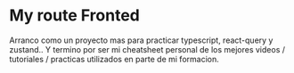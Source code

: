 # My route Fronted
Arranco como un proyecto mas para practicar typescript, react-query y zustand..
Y termino por ser mi cheatsheet personal de los mejores videos / tutoriales / practicas utilizados en parte de mi formacion. 

